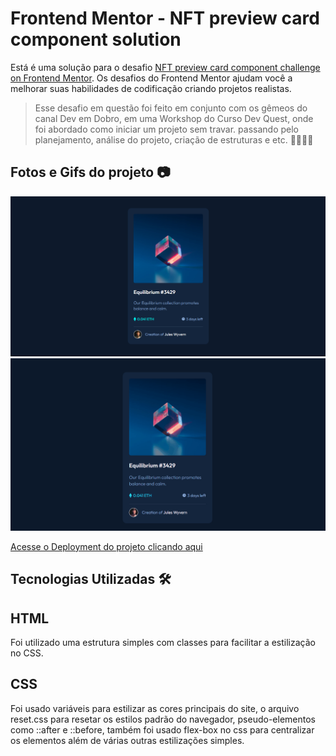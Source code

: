 # Frontend Mentor - NFT preview card component solution

Está é uma solução para o desafio [NFT preview card component challenge on Frontend Mentor](https://www.frontendmentor.io/challenges/nft-preview-card-component-SbdUL_w0U). Os desafios do Frontend Mentor ajudam você a melhorar suas habilidades de codificação criando projetos realistas.

> Esse desafio em questão foi feito em conjunto com os gêmeos do canal Dev em Dobro, em uma Workshop do Curso Dev Quest, onde foi abordado como iniciar um projeto sem travar. passando pelo planejamento, análise do projeto, criação de estruturas e etc. 🧙‍♂️🧙‍♂️

## Fotos e Gifs do projeto 📷
![](./src/readme/screenshot.png)
![](./src/readme/demo.gif)

[Acesse o Deployment do projeto clicando aqui](https://fransuelton.github.io/workshop-nft-card-dev-quest/)

## Tecnologias Utilizadas 🛠️

## HTML<br>
Foi utilizado uma estrutura simples com classes para facilitar a estilização no CSS.  

## CSS<br>
Foi usado variáveis para estilizar as cores principais do site, o arquivo reset.css para resetar os estilos padrão do navegador, pseudo-elementos como ::after e ::before, também foi usado flex-box no css para centralizar os elementos além de várias outras estilizações simples.
